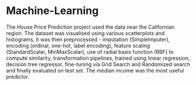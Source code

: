 # Machine-Learning

The House Price Prediction project used the data near the Californian region. The dataset was visualised using various scatterplots and histograms, it was then preprocessed - imputation (SimpleImputer), encoding (ordinal, one-hot, label encoding), feature scaling (StandardScalar, MinMaxScalar), use of radial basis function (RBF) to compute similarity, transformation pipelines, trained using linear regression, decision tree regressor, fine-tuning via Grid Search and Randomized search and finally evaluated on test set. 
The median income was the most useful predictor. 

